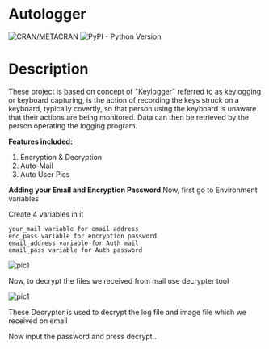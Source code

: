 # Autologger

![CRAN/METACRAN](https://img.shields.io/cran/l/devtools)   ![PyPI - Python Version](https://img.shields.io/pypi/pyversions/django)

# Description
These project is based on concept of "Keylogger" referred to as keylogging or keyboard capturing, is the action of recording the keys struck on a keyboard, typically covertly, so that person using the keyboard is unaware that their actions are being monitored. Data can then be retrieved by the person operating the logging program.

**Features included:**
1) Encryption & Decryption
2) Auto-Mail
3) Auto User Pics

**Adding your Email and Encryption Password**
Now, first go to Environment variables

Create 4 variables in it

    your_mail variable for email address
    enc_pass variable for encryption password
    email_address variable for Auth mail
    email_pass variable for Auth password

![pic1](https://user-images.githubusercontent.com/47297909/88476902-91993f80-cf59-11ea-9ec6-937609badc28.png)

Now, to decrypt the files we received from mail use decrypter tool

![pic1](https://user-images.githubusercontent.com/47297909/88477405-5d278280-cf5d-11ea-8cf0-1c1f47770a4e.png)

These Decrypter is used to decrypt the log file and image file which we received on email

Now input the password and press decrypt..
